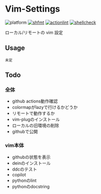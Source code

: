 # Vim-Settings

![platform](https://img.shields.io/badge/platform-linux%20|%20macos-blue)
[![shfmt](https://github.com/nomutin/vim-settings/actions/workflows/shfmt.yml/badge.svg)](https://github.com/nomutin/vim-settings/actions/workflows/shfmt.yml)
[![actionlint](https://github.com/nomutin/vim-settings/actions/workflows/actionlint.yml/badge.svg)](https://github.com/nomutin/vim-settings/actions/workflows/actionlint.yml)
[![shellcheck](https://github.com/nomutin/vim-settings/actions/workflows/shellcheck.yml/badge.svg)](https://github.com/nomutin/vim-settings/actions/workflows/shellcheck.yml)

ローカル/リモートの vim 設定

## Usage

```shell
未定
```

## Todo

### 全体

- github actions動作確認
- colormapがlazyで行けるかどうか
- リモートで動作するか
- vim-plugのインストール
- ローカルの旧環境の削除
- githubで公開

### vim本体

- githubの状態を表示
- deinのインストール
- ddcのテスト
- copilot
- pythonのlint
- pythonのdocstring
